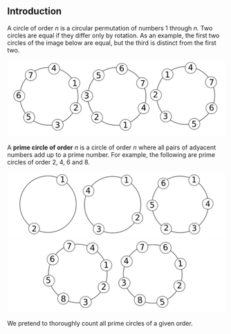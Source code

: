 ##  Introduction
A circle of order *n* is a circular permutation of numbers 1 through *n*. Two circles are equal if they differ only by rotation. As an example, the first two circles of the image below are equal, but the third is distinct from the first two.

![](images/fig1.png) 

A **prime circle of order** *n* is a circle of order *n* where all pairs of adyacent numbers add up to a prime number. For example, the following are prime circles of order 2, 4, 6 and 8.

![](images/fig2-1.png)
![](images/fig2-2.png)

We pretend to thoroughly count all prime circles of a given order.
